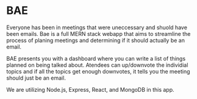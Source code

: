 # BAE

Everyone has been in meetings that were uneccessary and shuold have been emails. Bae is a full MERN stack webapp that aims to streamline the process of planing meetings and determining if it should actually be an email.

BAE presents you with a dashboard where you can write a list of things planned on being talked about.  Atendees can up/downvote the individial topics and if all the topics get enough downvotes, it tells you the meeting should just be an email.

We are utilizing Node.js, Express, React, and MongoDB in this app.

